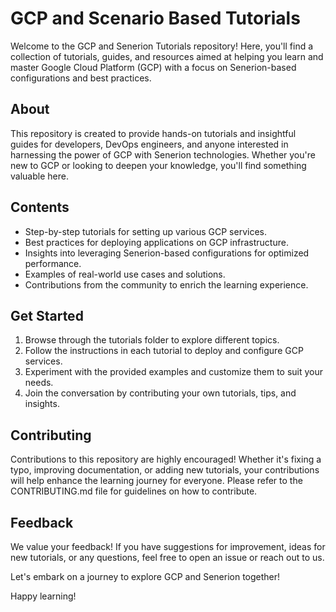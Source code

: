 # GCP and Scenario Based Tutorials

Welcome to the GCP and Senerion Tutorials repository! Here, you'll find a collection of tutorials, guides, and resources aimed at helping you learn and master Google Cloud Platform (GCP) with a focus on Senerion-based configurations and best practices.

## About

This repository is created to provide hands-on tutorials and insightful guides for developers, DevOps engineers, and anyone interested in harnessing the power of GCP with Senerion technologies. Whether you're new to GCP or looking to deepen your knowledge, you'll find something valuable here.

## Contents

- Step-by-step tutorials for setting up various GCP services.
- Best practices for deploying applications on GCP infrastructure.
- Insights into leveraging Senerion-based configurations for optimized performance.
- Examples of real-world use cases and solutions.
- Contributions from the community to enrich the learning experience.

## Get Started

1. Browse through the tutorials folder to explore different topics.
2. Follow the instructions in each tutorial to deploy and configure GCP services.
3. Experiment with the provided examples and customize them to suit your needs.
4. Join the conversation by contributing your own tutorials, tips, and insights.

## Contributing

Contributions to this repository are highly encouraged! Whether it's fixing a typo, improving documentation, or adding new tutorials, your contributions will help enhance the learning journey for everyone. Please refer to the CONTRIBUTING.md file for guidelines on how to contribute.

## Feedback

We value your feedback! If you have suggestions for improvement, ideas for new tutorials, or any questions, feel free to open an issue or reach out to us.

Let's embark on a journey to explore GCP and Senerion together!

Happy learning!
